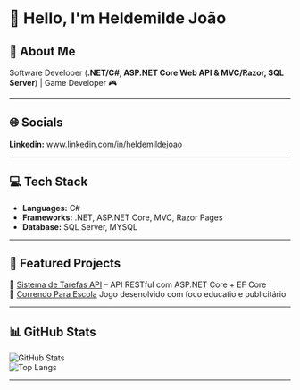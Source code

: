 # 👋 Hello, I'm Heldemilde João

## 💫 About Me  
Software Developer (**.NET/C#, ASP.NET Core Web API & MVC/Razor, SQL Server**) | Game Developer 🎮  

---

## 🌐 Socials

**Linkedin:** www.linkedin.com/in/heldemildejoao  

---

## 💻 Tech Stack
- **Languages:** C#  
- **Frameworks:** .NET, ASP.NET Core, MVC, Razor Pages  
- **Database:** SQL Server, MYSQL  

---

## 📌 Featured Projects
🔹 [Sistema de Tarefas API](https://github.com/heldemildej/sistema-de-tarefa-api) – API RESTful com ASP.NET Core + EF Core  
🔹 [Correndo Para Escola](https://github.com/heldemildej/correndo-para-escola) 
Jogo desenolvido com foco educatio e publicitário 

---

## 📊 GitHub Stats
![GitHub Stats](https://github-readme-stats.vercel.app/api?username=heldemildej&show_icons=true&theme=transparent)  
![Top Langs](https://github-readme-stats.vercel.app/api/top-langs/?username=heldemildej&layout=compact&theme=transparent)  

---

